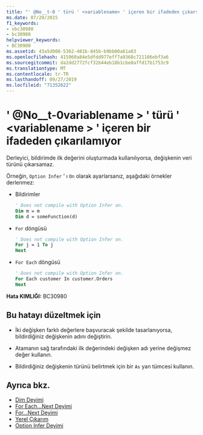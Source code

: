 ```yaml
---
title: "' @No__t-0 ' türü ' <variablename> ' içeren bir ifadeden çıkarsanamıyor"
ms.date: 07/20/2015
f1_keywords:
- vbc30980
- bc30980
helpviewer_keywords:
- BC30980
ms.assetid: 43a5d008-5362-481b-845b-b9bb00a61a83
ms.openlocfilehash: 415960a84e5dfdd977eff7a9368c721106ebf3a6
ms.sourcegitcommit: da2dd2772fcf32b44eb18b1cbe8affd17b1753c9
ms.translationtype: MT
ms.contentlocale: tr-TR
ms.lasthandoff: 09/27/2019
ms.locfileid: "71352622"
---
```

# <a name="type-of-variablename-cannot-be-inferred-from-an-expression-containing-variablename"></a>' @No__t-0variablename > ' türü ' \<variablename > ' içeren bir ifadeden çıkarılamıyor
Derleyici, bildirimde ilk değerini oluşturmada kullanılıyorsa, değişkenin veri türünü çıkarsamaz.  
  
 Örneğin, `Option Infer` ' ı `On` olarak ayarlarsanız, aşağıdaki örnekler derlenmez:  
  
- Bildirimler  
  
    ```vb  
    ' Does not compile with Option Infer on.  
    Dim m = m  
    Dim d = someFunction(d)  
    ```  
  
- `For` döngüsü  
  
    ```vb  
    ' Does not compile with Option Infer on.  
    For j = 1 To j  
    Next  
    ```  
  
- `For Each` döngüsü  
  
    ```vb  
    ' Does not compile with Option Infer on.  
    For Each customer In customer.Orders  
    Next  
    ```  
  
 **Hata KIMLIĞI:** BC30980  
  
## <a name="to-correct-this-error"></a>Bu hatayı düzeltmek için  
  
- İki değişken farklı değerlere başvuracak şekilde tasarlanıyorsa, bildirdiğiniz değişkenin adını değiştirin.  
  
- Atamanın sağ tarafındaki ilk değerindeki değişken adı yerine değişmez değer kullanın.  
  
- Bildirdiğiniz değişkenin türünü belirtmek için bir `As` yan tümcesi kullanın.  
  
## <a name="see-also"></a>Ayrıca bkz.

- [Dim Deyimi](../../visual-basic/language-reference/statements/dim-statement.md)
- [For Each...Next Deyimi](../../visual-basic/language-reference/statements/for-each-next-statement.md)
- [For...Next Deyimi](../../visual-basic/language-reference/statements/for-next-statement.md)
- [Yerel Çıkarım](../../visual-basic/programming-guide/language-features/variables/local-type-inference.md)
- [Option Infer Deyimi](../../visual-basic/language-reference/statements/option-infer-statement.md)
